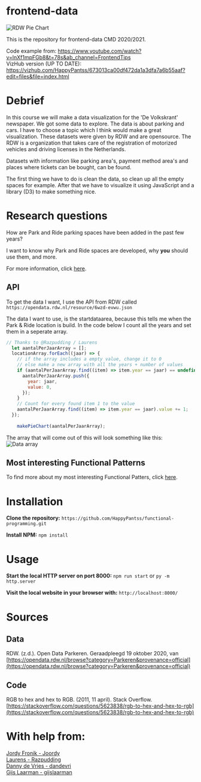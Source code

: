 # frontend-data
![RDW Pie Chart](https://i.imgur.com/QPOQOLO.gif)

This is the repository for frontend-data CMD 2020/2021.

Code example from: https://www.youtube.com/watch?v=lnXf1mpFGb8&t=78s&ab_channel=FrontendTips<br>
VizHub version (UP TO DATE): https://vizhub.com/HappyPantss/673013ca00df472da1a3dfa7a6b55aaf?edit=files&file=index.html

# Debrief
In this course we will make a data visualization for the 'De Volkskrant' newspaper. We got some data to explore. The data is about parking and cars. I have to choose a topic which I think would make a great visualization. These datasets were given by RDW and are opensource. The RDW is a organization that takes care of the registration of motorized vehicles and driving licenses in the Netherlands.

Datasets with information like parking area's, payment method area's and places where tickets can be bought, can be found. 

The first thing we have to do is clean the data, so clean up all the empty spaces for example. After that we have to visualize it using JavaScript and a library (D3) to make something nice.

# Research questions
How are Park and Ride parking spaces have been added in the past few years?

I want to know why Park and Ride spaces are developed, why **you** should use them, and more.

For more information, click [here](https://github.com/HappyPantss/functional-programming/wiki/Research#questions).

## API
To get the data I want, I use the API from RDW called `https://opendata.rdw.nl/resource/6wzd-evwu.json`

The data I want to use, is the startdataarea, because this tells me when the Park & Ride location is build. In the code below I count all the years and set them in a seperate array.<br>
```javascript
// Thanks to @Razpudding / Laurens
  let aantalPerJaarArray = [];
  locationArray.forEach((jaar) => {
    // if the array includes a empty value, change it to 0
    // else make a new array with all the years + number of values
    if (aantalPerJaarArray.find((item) => item.year == jaar) == undefined) {
      aantalPerJaarArray.push({
        year: jaar,
        value: 0,
      });
    }
    // Count for every found item 1 to the value
    aantalPerJaarArray.find((item) => item.year == jaar).value += 1;
  });
  
	makePieChart(aantalPerJaarArray);
```

The array that will come out of this will look something like this:
![Data array](https://i.imgur.com/zIDsMzu.png)

## Most interesting Functional Patterns
To find more about my most interesting Functional Patters, click [here](https://github.com/HappyPantss/frontend-data/wiki/Transforming#functional-programming-in-my-code).

# Installation
**Clone the repository:**
`https://github.com/HappyPantss/functional-programming.git`

**Install NPM:**
`npm install`

# Usage
**Start the local HTTP server on port 8000:**
`npm run start` or `py -m http.server`

**Visit the local website in your browser with:**
`http://localhost:8000/`

# Sources
## Data
RDW. (z.d.). Open Data Parkeren. Geraadpleegd 19 oktober 2020, van [https://opendata.rdw.nl/browse?category=Parkeren&provenance=official](https://opendata.rdw.nl/browse?category=Parkeren&provenance=official)

## Code
RGB to hex and hex to RGB. (2011, 11 april). Stack Overflow. [https://stackoverflow.com/questions/5623838/rgb-to-hex-and-hex-to-rgb](https://stackoverflow.com/questions/5623838/rgb-to-hex-and-hex-to-rgb)

# With help from:
[Jordy Fronik - Joordy](https://github.com/joordy)<br>
[Laurens - Razpudding](https://github.com/razpudding)<br>
[Danny de Vries - dandevri](https://github.com/dandevri)<br>
[Gijs Laarman - gijslaarman](https://github.com/gijslaarman)
